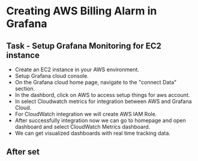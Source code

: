 # Creating AWS Billing Alarm in Grafana

## Task - Setup Grafana Monitoring for EC2 instance
   - Create an EC2 instance in your AWS environment.
   - Setup Grafana cloud console.
   - On the Grafana cloud home page, navigate to the "connect Data" section.
   - In the dashbord, click on AWS to access setup things for aws account.
   - In select Cloudwatch metrics for integration between AWS and Grafana Cloud.
   - For CloudWatch integration we will create AWS IAM Role.
   - After successfully integration now we can go to homepage and open dashboard and select CloudWatch Metrics dashboard.
   - We can get visualized dashboards with real time tracking data. 

## After set
